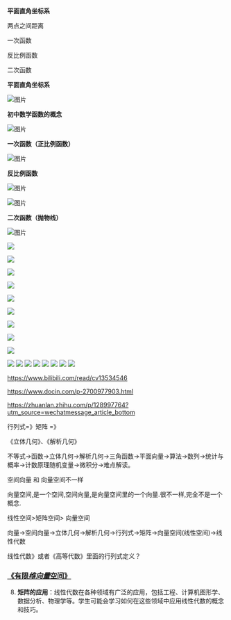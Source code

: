 **平面直角坐标系**

两点之间距离

一次函数

反比例函数

二次函数

**平面直角坐标系**

![图片](https://mmbiz.qpic.cn/sz_mmbiz_png/vkiaBPekX9S8A2yeic2PALNX9jjpDPziaynJerkPdGia1DIjnHGOlJZOxgiaoJsib9RAOdOyoAWEoh81tmKeicjbuvgPA/640?wx_fmt=png&wxfrom=5&wx_lazy=1&wx_co=1)

**初中数学函数的概念**

![图片](https://mmbiz.qpic.cn/sz_mmbiz_png/vkiaBPekX9S8A2yeic2PALNX9jjpDPziaynHRcFHwMBcG4nwQicuotPyZiaqANGgNNSprc56ylYrFoCWUJmV6ZSHNMw/640?wx_fmt=png&wxfrom=5&wx_lazy=1&wx_co=1)

**一次函数（正比例函数）**

![图片](https://mmbiz.qpic.cn/sz_mmbiz_png/vkiaBPekX9S8A2yeic2PALNX9jjpDPziaynKEt2KaQ7KXgg9EJXjiazLw7S0mZ4QpibaajnD4T1gJ2VBt7G4QRkJ1Yw/640?wx_fmt=png&wxfrom=5&wx_lazy=1&wx_co=1)

**反比例函数**

![图片](https://mmbiz.qpic.cn/sz_mmbiz_png/vkiaBPekX9S8A2yeic2PALNX9jjpDPziaynFYBpjHFqz1ND2PMb3Ih1q9s0v0Mqmqf2ezNdobxrj0cmn7p2H9eFuQ/640?wx_fmt=png&wxfrom=5&wx_lazy=1&wx_co=1)

![图片](https://mmbiz.qpic.cn/sz_mmbiz_png/vkiaBPekX9S8A2yeic2PALNX9jjpDPziayniaHIufqCnEofLmHa0SUiadkynU2yJOMHHZic2ibAmI1krwrSEftfYhV99w/640?wx_fmt=png&wxfrom=5&wx_lazy=1&wx_co=1)

**二次函数（抛物线）**

![图片](https://mmbiz.qpic.cn/sz_mmbiz_png/vkiaBPekX9S8A2yeic2PALNX9jjpDPziaynBiaQWmMgLUERtSjOjUicic3jMCrgH3ibnct3jNooG6dAjCOkoEJTPxF5jg/640?wx_fmt=png&wxfrom=5&wx_lazy=1&wx_co=1)





![](https://pics7.baidu.com/feed/0eb30f2442a7d93307e55906420c721b72f001c2.jpeg@f_auto?token=090570e28d5c12a51549140f7bcf5173)

![](https://pics7.baidu.com/feed/1f178a82b9014a9050fea0f341309a1ab21bee09.jpeg@f_auto?token=0209c5b499b7076923f18260cbf17331)

![](https://pics3.baidu.com/feed/e850352ac65c1038e1a3dfef5a56301bb17e898a.jpeg@f_auto?token=eddcd2f804ccdc8e0a75612a6988365a)

![](https://pics5.baidu.com/feed/359b033b5bb5c9eaa3b326b53b7e15083bf3b3f0.jpeg@f_auto?token=1d3fc587ee5fb001de6ac42bc8e05bb9)

![](https://pics0.baidu.com/feed/77c6a7efce1b9d1626818ccf1e9917878d5464ae.jpeg@f_auto?token=d8799d9d651b65f06a2972c7d592d078)

![](https://pics1.baidu.com/feed/b151f8198618367a1f4aadf8903428dcb21ce5a1.jpeg@f_auto?token=0504732478ff4ddf7c48c10276439276)

![](https://pics2.baidu.com/feed/4610b912c8fcc3ce7ad8785e78027580d43f2017.jpeg@f_auto?token=1f0474e5035971c1113a1fc9d8b6956b)

![](https://pics6.baidu.com/feed/0b7b02087bf40ad1865958b4a46bb2d7a8eccefd.jpeg@f_auto?token=6ce2fe23cb2f81e3e07f14b6784e3d8a)

![](https://pics7.baidu.com/feed/b7fd5266d016092443aef3a13b4096f2e7cd3455.jpeg@f_auto?token=3ff6c2b0f0bf4d2583f054a6ef8d2e75)



<img src='./images/109.gif' />

<img src='./images/110.gif' />









<img src='./images/111.gif' />

<img src='./images/112.jpg' />



<img src='./images/113.jpg' />



<img src='./images/114.jpg' />

<img src='./images/115.jpg' />



<img src='./images/116.jpg' />


https://www.bilibili.com/read/cv13534546

https://www.docin.com/p-2700977903.html

https://zhuanlan.zhihu.com/p/128997764?utm_source=wechatmessage_article_bottom

行列式=》矩阵 =》

《立体几何》、《解析几何》

不等式→函数→立体几何→解析几何→三角函数→平面向量→算法→数列→统计与概率→计数原理随机变量→微积分→难点解读。

  空间向量 和 向量空间不一样

  向量空间,是一个空间,空间向量,是向量空间里的一个向量.很不一样,完全不是一个概念.

线性空间>矩阵空间>  向量空间

向量->空间向量->立体几何->解析几何->行列式->矩阵->向量空间(线性空间)->线性代数

 线性代数》或者《高等代数》里面的行列式定义？

### [《有限*维向量*空间》](http://www.baidu.com/link?url=0gJrrkaWQciOZ3y4Nzya3Lw3mkDetHxMExLwbLFIsgmCXjU96vPLhcAudVcoRiKmIC80O8t9EnosDl7kCGYA3K)

8. **矩阵的应用**：线性代数在各种领域有广泛的应用，包括工程、计算机图形学、数据分析、物理学等。学生可能会学习如何在这些领域中应用线性代数的概念和技巧。
